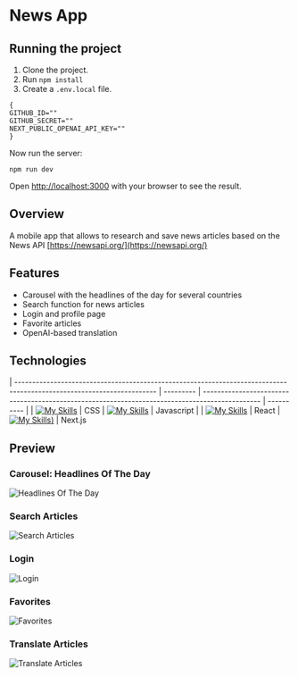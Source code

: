 # News App

## Running the project

1. Clone the project.
2. Run `npm install`
3. Create a `.env.local` file.

```
{
GITHUB_ID=""
GITHUB_SECRET=""
NEXT_PUBLIC_OPENAI_API_KEY=""
}
```

Now run the server:

```
npm run dev
```

Open [http://localhost:3000](http://localhost:3000) with your browser to see the result.

## Overview

A mobile app that allows to research and save news articles based on the News API [https://newsapi.org/](https://newsapi.org/)

## Features

-   Carousel with the headlines of the day for several countries
-   Search function for news articles
-   Login and profile page
-   Favorite articles
-   OpenAI-based translation 

## Technologies


| --------------------------------------------------------------------------------------------------------------------- | --------- | ---------------------------------------------------------------------------------------------- | ---------- |
| [![My Skills](https://skillicons.dev/icons?i=css&theme=light)](https://developer.mozilla.org/en-US/docs/Web/CSS)      | CSS       | [![My Skills](https://skillicons.dev/icons?i=js&theme=light)](https://developer.mozilla.org/en/JavaScript) | Javascript |
| [![My Skills](https://skillicons.dev/icons?i=react&theme=light)](https://react.dev/)                                  | React     | [![My Skills](https://skillicons.dev/icons?i=nextjs&theme=light))]([https://nodejs.org/en](https://nextjs.org/))      | Next.js  

## Preview
### Carousel: Headlines Of The Day

![Headlines Of The Day](./assets/spotlight.gif)

### Search Articles

![Search Articles](./assets/search.gif)

### Login

![Login](./assets/login.gif)

### Favorites

![Favorites](./assets/favorite.gif)

### Translate Articles

![Translate Articles](./assets/translate.gif)

